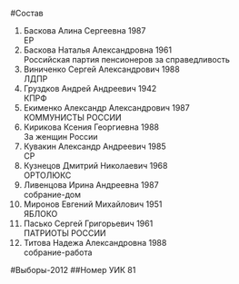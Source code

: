 #Состав
1. Баскова Алина Сергеевна 1987   
    ЕР
2. Баскова Наталья Александровна 1961   
    Российская партия пенсионеров за справедливость
3. Виниченко Сергей Александрович 1988   
    ЛДПР
4. Груздков Андрей Андреевич 1942   
    КПРФ
5. Екименко Александр Александрович 1987   
    КОММУНИСТЫ РОССИИ
6. Кирикова Ксения Георгиевна 1988   
    За женщин России
7. Кувакин Александр Андреевич 1985   
    СР
8. Кузнецов Дмитрий Николаевич 1968   
    ОРТОЛЮКС
9. Ливенцова Ирина Андреевна 1987   
    собрание-дом
10. Миронов Евгений Михайлович 1951   
    ЯБЛОКО
11. Пасько Сергей Григорьевич 1961   
    ПАТРИОТЫ РОССИИ
12. Титова Надежа Александровна 1988   
    собрание-работа

#Выборы-2012
##Номер УИК
81